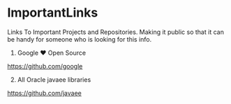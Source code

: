 # ImportantLinks
Links To Important Projects and Repositories. Making it public so that it can be handy for someone who is looking for this info.


1. Google ❤️ Open Source

https://github.com/google

2. All Oracle javaee libraries

https://github.com/javaee
